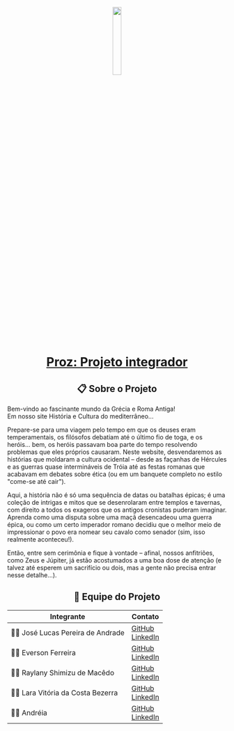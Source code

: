 <p align="center">
  <img src="https://i.imgur.com/HuVsWVG.png" style="width: 20%; max-width: 30%; height: auto; margin-bottom: -20px;">
</p>

<div align="center">
  <h1>
    <a href="https://github.com/Jose1Lucas/proz-projeto-integrador">Proz: Projeto integrador </a>
  </h1>
</div>

<div align="center">
  <h2>📋 Sobre o Projeto</h2>
</div>
<p align="justify">
Bem-vindo ao fascinante mundo da Grécia e Roma Antiga! <br> Em nosso site História e Cultura do mediterrâneo...

Prepare-se para uma viagem pelo tempo em que os deuses eram temperamentais, os filósofos debatiam até o último fio de toga, e os heróis... bem, os heróis passavam boa parte do tempo resolvendo problemas que eles próprios causaram. Neste website, desvendaremos as histórias que moldaram a cultura ocidental – desde as façanhas de Hércules e as guerras quase intermináveis de Tróia até as festas romanas que acabavam em debates sobre ética (ou em um banquete completo no estilo "come-se até cair").

Aqui, a história não é só uma sequência de datas ou batalhas épicas; é uma coleção de intrigas e mitos que se desenrolaram entre templos e tavernas, com direito a todos os exageros que os antigos cronistas puderam imaginar. Aprenda como uma disputa sobre uma maçã desencadeou uma guerra épica, ou como um certo imperador romano decidiu que o melhor meio de impressionar o povo era nomear seu cavalo como senador (sim, isso realmente aconteceu!).

Então, entre sem cerimônia e fique à vontade – afinal, nossos anfitriões, como Zeus e Júpiter, já estão acostumados a uma boa dose de atenção (e talvez até esperem um sacrifício ou dois, mas a gente não precisa entrar nesse detalhe...).
</p>

<div align="center">
  <h2>👥 Equipe do Projeto</h2>

| Integrante | Contato | 
|------------|---------|
| 👨‍💻 José Lucas Pereira de Andrade | [GitHub](https://github.com/Jose1Lucas)  <br> [LinkedIn](https://www.linkedin.com/in/jos%C3%A9-lucas-b823b8283/) |
| 👨‍💻 Everson Ferreira | [GitHub](https://github.com/EversonF)  <br> [LinkedIn](https://www.linkedin.com/in/everson-araujo-ferreira-637185206/) |
| 👩‍💻 Raylany Shimizu de Macêdo | [GitHub](https://github.com/Raylany-Shimizu)  <br> [LinkedIn](http://www.linkedin.com/in/raylany-shimizu-871b00201) |
| 👩‍💻 Lara Vitória da Costa Bezerra | [GitHub](https://github.com/larav1)  <br> [LinkedIn](https://www.linkedin.com/in/laravitoria1) |
| 👨‍💻 Andréia | [GitHub](https://github.com/Andreia-Zefirino)  <br> [LinkedIn](http://www.linkedin.com/in/andreiazeferino) |
</div>

